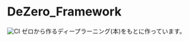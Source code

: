 # DeZero_Framework
![CI](https://github.com/nana0-0/DeZero_Framework/workflows/CI/badge.svg)
ゼロから作るディープラーニング(本)をもとに作っています。
